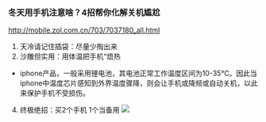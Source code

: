 ### 冬天用手机注意啥？4招帮你化解关机尴尬
http://mobile.zol.com.cn/703/7037180_all.html
1. 天冷请记住插袋：尽量少掏出来
2. 沙雕但实用：用体温把手机“焐热
- iphone产品，一般采用锂电池，其电池正常工作温度区间为10-35℃。因此当iphone中温度芯片感知到外界温度骤降，则会让手机或降频或自动关机，以此来保护手机不受损伤。
4. 终极绝招：买2个手机 1个当备用
![](https://article-fd.zol-img.com.cn/t_s640x2000/g5/M00/02/0D/ChMkJ1v7twGIX1GAAAHgoQKTcpkAAtZkAFGW_wAAeC5643.jpg)